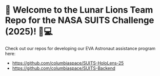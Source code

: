 # 🦁 Welcome to the Lunar Lions Team Repo for the NASA SUITS Challenge (2025)! 🚀💻
Check out our repos for developing our EVA Astronaut assistance program here:
- https://github.com/columbiaspace/SUITS-HoloLens-25
- https://github.com/columbiaspace/SUITS-Backend

